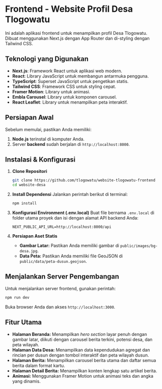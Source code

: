 # Frontend - Website Profil Desa Tlogowatu

Ini adalah aplikasi frontend untuk menampilkan profil Desa Tlogowatu. Dibuat menggunakan Next.js dengan App Router dan di-styling dengan Tailwind CSS.

## Teknologi yang Digunakan

* **Next.js**: Framework React untuk aplikasi web modern.
* **React**: Library JavaScript untuk membangun antarmuka pengguna.
* **TypeScript**: Superset JavaScript untuk pengetikan statis.
* **Tailwind CSS**: Framework CSS untuk styling cepat.
* **Framer Motion**: Library untuk animasi.
* **Embla Carousel**: Library untuk komponen carousel.
* **React Leaflet**: Library untuk menampilkan peta interaktif.

## Persiapan Awal

Sebelum memulai, pastikan Anda memiliki:

1.  **Node.js** terinstal di komputer Anda.
2.  Server **backend** sudah berjalan di `http://localhost:8000`.

## Instalasi & Konfigurasi

1.  **Clone Repositori**
    ```bash
    git clone https://github.com/tlogowatu/website-tlogowatu-frontend
    cd website-desa
    ```

2.  **Install Dependensi**
    Jalankan perintah berikut di terminal:
    ```bash
    npm install
    ```

3.  **Konfigurasi Environment (.env.local)**
    Buat file bernama `.env.local` di folder utama proyek dan isi dengan alamat API backend Anda:
    ```
    NEXT_PUBLIC_API_URL=http://localhost:8000/api
    ```

4.  **Persiapan Aset Statis**
    * **Gambar Latar:** Pastikan Anda memiliki gambar di `public/images/bg-desa.jpg`.
    * **Data Peta:** Pastikan Anda memiliki file GeoJSON di `public/data/peta-dusun.geojson`.

## Menjalankan Server Pengembangan

Untuk menjalankan server frontend, gunakan perintah:
```bash
npm run dev
```
Buka browser Anda dan akses `http://localhost:3000`.

## Fitur Utama

* **Halaman Beranda:** Menampilkan *hero section* layar penuh dengan gambar latar, diikuti dengan carousel berita terkini, potensi desa, dan peta wilayah.
* **Halaman Data Desa:** Menampilkan data kependudukan agregat dan rincian per dusun dengan tombol interaktif dan peta wilayah dusun.
* **Halaman Berita:** Menampilkan carousel berita utama dan daftar semua berita dalam format kartu.
* **Halaman Detail Berita:** Menampilkan konten lengkap satu artikel berita.
* **Animasi:** Menggunakan Framer Motion untuk animasi teks dan angka yang dinamis.
